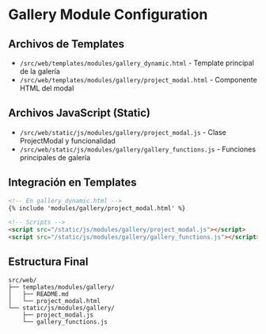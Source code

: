# Gallery Module Configuration

## Archivos de Templates
- `/src/web/templates/modules/gallery_dynamic.html` - Template principal de la galería
- `/src/web/templates/modules/gallery/project_modal.html` - Componente HTML del modal

## Archivos JavaScript (Static)
- `/src/web/static/js/modules/gallery/project_modal.js` - Clase ProjectModal y funcionalidad
- `/src/web/static/js/modules/gallery/gallery_functions.js` - Funciones principales de galería

## Integración en Templates

```html
<!-- En gallery_dynamic.html -->
{% include 'modules/gallery/project_modal.html' %}

<!-- Scripts -->
<script src="/static/js/modules/gallery/project_modal.js"></script>
<script src="/static/js/modules/gallery/gallery_functions.js"></script>
```

## Estructura Final
```
src/web/
├── templates/modules/gallery/
│   ├── README.md
│   └── project_modal.html
└── static/js/modules/gallery/
    ├── project_modal.js
    └── gallery_functions.js
```
